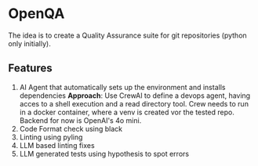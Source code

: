 # OpenQA
The idea is to create a Quality Assurance suite for git repositories (python only initially).

## Features
1. AI Agent that automatically sets up the environment and installs dependencies
**Approach**: Use CrewAI to define a devops agent, having acces to a shell execution and a read directory tool.
Crew needs to run in a docker container, where a venv is created vor the tested repo.
Backend for now is OpenAI's 4o mini.
2. Code Format check using black
3. Linting using pyling
4. LLM based linting fixes
5. LLM generated tests using hypothesis to spot errors
